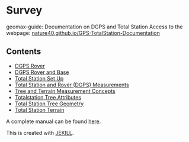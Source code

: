 # Survey
geomax-guide: Documentation on DGPS and Total Station
Access to the webpage: [nature40.github.io/GPS-TotalStation-Documentation](https://nature40.github.io/GPS-TotalStation-Documentation)


## Contents

* [DGPS Rover](_docs/DGPS_Rover.md)
* [DGPS Rover and Base](_docs/GPS_Rover_and_Base.md)
* [Total Station Set Up](_docs/Totalstation_Setup.md)
* [Total Station and Rover (DGPS) Measurements](_docs/Totalstation_and_Rover_Survey.md)
* [Tree and Terrain Measurement Concepts](_docs/Survey_Concepts_Tree_Terrain.md)
* [Totalstation Tree Attributes](_docs/Totalstation_Tree_Attribute.md)
* [Total Station Tree Geometry](_docs/Totalstation_Tree_Geometry.md)
* [Total Station Terrain](_docs/Totalstation_Terrain.md)

A complete manual can be found [here](https://www.i3map.fr/fr/index.php?controller=attachment&id_attachment=31).

This is created with [JEKILL](https://vsoch.github.io/docsy-jekyll/).
